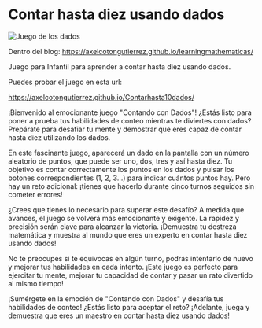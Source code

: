 # Contar hasta diez usando dados

![Juego de los dados](https://axelcotongutierrez.github.io/learningmathematicas/assets/images//posts/Contar10/jcontar10d.jpg)

Dentro del blog: https://axelcotongutierrez.github.io/learningmathematicas/

Juego para Infantil para aprender a contar hasta diez usando dados.

Puedes probar el juego en esta url:

https://axelcotongutierrez.github.io/Contarhasta10dados/

¡Bienvenido al emocionante juego "Contando con Dados"! ¿Estás listo para poner a prueba tus habilidades de conteo mientras te diviertes con dados? Prepárate para desafiar tu mente y demostrar que eres capaz de contar hasta diez utilizando los dados.

En este fascinante juego, aparecerá un dado en la pantalla con un número aleatorio de puntos, que puede ser uno, dos, tres y así hasta diez. Tu objetivo es contar correctamente los puntos en los dados y pulsar los botones correspondientes (1, 2, 3...) para indicar cuántos puntos hay. Pero hay un reto adicional: ¡tienes que hacerlo durante cinco turnos seguidos sin cometer errores!

¿Crees que tienes lo necesario para superar este desafío? A medida que avances, el juego se volverá más emocionante y exigente. La rapidez y precisión serán clave para alcanzar la victoria. ¡Demuestra tu destreza matemática y muestra al mundo que eres un experto en contar hasta diez usando dados!

No te preocupes si te equivocas en algún turno, podrás intentarlo de nuevo y mejorar tus habilidades en cada intento. ¡Este juego es perfecto para ejercitar tu mente, mejorar tu capacidad de contar y pasar un rato divertido al mismo tiempo!

¡Sumérgete en la emoción de "Contando con Dados" y desafía tus habilidades de conteo! ¿Estás listo para aceptar el reto? ¡Adelante, juega y demuestra que eres un maestro en contar hasta diez usando dados!
